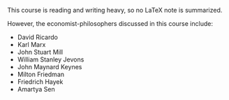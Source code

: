 This course is reading and writing heavy, so no LaTeX note is summarized.

However, the economist-philosophers discussed in this course include:
- David Ricardo
- Karl Marx
- John Stuart Mill
- William Stanley Jevons
- John Maynard Keynes
- Milton Friedman
- Friedrich Hayek
- Amartya Sen